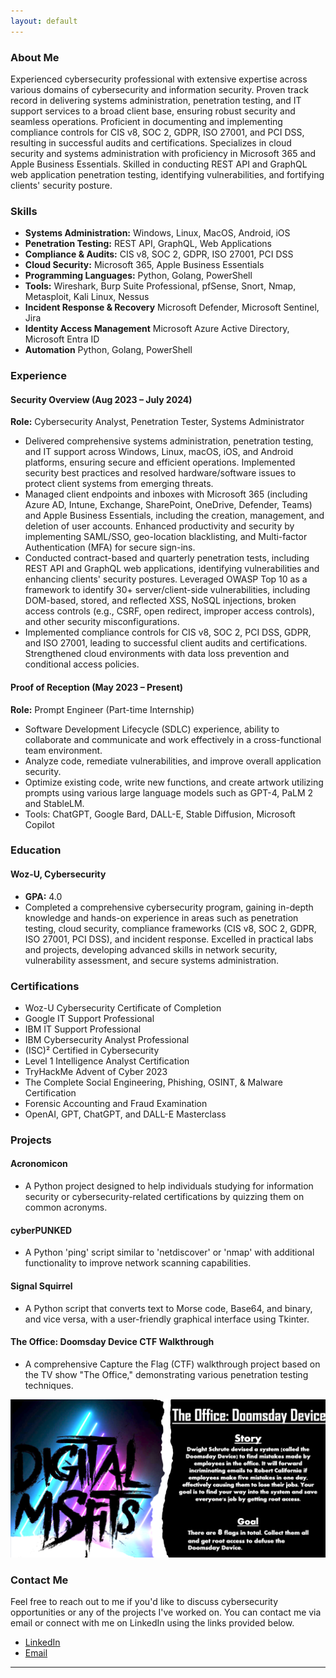 ```yaml
---
layout: default
---
```


### **About Me**

Experienced cybersecurity professional with extensive expertise across various domains of cybersecurity and information security. Proven track record in delivering systems administration, penetration testing, and IT support services to a broad client base, ensuring robust security and seamless operations. Proficient in documenting and implementing compliance controls for CIS v8, SOC 2, GDPR, ISO 27001, and PCI DSS, resulting in successful audits and certifications. Specializes in cloud security and systems administration with proficiency in Microsoft 365 and Apple Business Essentials. Skilled in conducting REST API and GraphQL web application penetration testing, identifying vulnerabilities, and fortifying clients' security posture.

### **Skills**

- **Systems Administration:** Windows, Linux, MacOS, Android, iOS
- **Penetration Testing:** REST API, GraphQL, Web Applications
- **Compliance & Audits:** CIS v8, SOC 2, GDPR, ISO 27001, PCI DSS
- **Cloud Security:** Microsoft 365, Apple Business Essentials
- **Programming Languages:** Python, Golang, PowerShell
- **Tools:** Wireshark, Burp Suite Professional, pfSense, Snort, Nmap, Metasploit, Kali Linux, Nessus
- **Incident Response & Recovery** Microsoft Defender, Microsoft Sentinel, Jira
- **Identity Access Management** Microsoft Azure Active Directory, Microsoft Entra ID
- **Automation** Python, Golang, PowerShell

### **Experience**

#### **Security Overview (Aug 2023 – July 2024)**
**Role:** Cybersecurity Analyst, Penetration Tester, Systems Administrator

- Delivered comprehensive systems administration, penetration testing, and IT support across Windows, Linux, macOS, iOS, and Android platforms, ensuring secure and efficient operations. Implemented security best practices and resolved hardware/software issues to protect client systems from emerging threats.
- Managed client endpoints and inboxes with Microsoft 365 (including Azure AD, Intune, Exchange, SharePoint, OneDrive, Defender, Teams) and Apple Business Essentials, including the creation, management, and deletion of user accounts. Enhanced productivity and security by implementing SAML/SSO, geo-location blacklisting, and Multi-factor Authentication (MFA) for secure sign-ins.
- Conducted contract-based and quarterly penetration tests, including REST API and GraphQL web applications, identifying vulnerabilities and enhancing clients' security postures. Leveraged OWASP Top 10 as a framework to identify 30+ server/client-side vulnerabilities, including DOM-based, stored, and reflected XSS, NoSQL injections, broken access controls (e.g., CSRF, open redirect, improper access controls), and other security misconfigurations.
- Implemented compliance controls for CIS v8, SOC 2, PCI DSS, GDPR, and ISO 27001, leading to successful client audits and certifications. Strengthened cloud environments with data loss prevention and conditional access policies.

#### **Proof of Reception (May 2023 – Present)**
**Role:** Prompt Engineer (Part-time Internship)

- Software Development Lifecycle (SDLC) experience, ability to collaborate and communicate and work effectively in a cross-functional team environment.
- Analyze code, remediate vulnerabilities, and improve overall application security.
- Optimize existing code, write new functions, and create artwork utilizing prompts using various large language models such as GPT-4, PaLM 2 and StableLM.
- Tools: ChatGPT, Google Bard, DALL-E, Stable Diffusion, Microsoft Copilot

### **Education**

#### **Woz-U, Cybersecurity**
- **GPA:** 4.0
- Completed a comprehensive cybersecurity program, gaining in-depth knowledge and hands-on experience in areas such as penetration testing, cloud security, compliance frameworks (CIS v8, SOC 2, GDPR, ISO 27001, PCI DSS), and incident response. Excelled in practical labs and projects, developing advanced skills in network security, vulnerability assessment, and secure systems administration.

### **Certifications**

- Woz-U Cybersecurity Certificate of Completion
- Google IT Support Professional
- IBM IT Support Professional
- IBM Cybersecurity Analyst Professional
- (ISC)² Certified in Cybersecurity
- Level 1 Intelligence Analyst Certification
- TryHackMe Advent of Cyber 2023
- The Complete Social Engineering, Phishing, OSINT, & Malware Certification
- Forensic Accounting and Fraud Examination
- OpenAI, GPT, ChatGPT, and DALL-E Masterclass

### **Projects**

#### **Acronomicon**
- A Python project designed to help individuals studying for information security or cybersecurity-related certifications by quizzing them on common acronyms.

#### **cyberPUNKED**
- A Python 'ping' script similar to 'netdiscover' or 'nmap' with additional functionality to improve network scanning capabilities.

#### **Signal Squirrel**
- A Python script that converts text to Morse code, Base64, and binary, and vice versa, with a user-friendly graphical interface using Tkinter.

#### **The Office: Doomsday Device CTF Walkthrough**
- A comprehensive Capture the Flag (CTF) walkthrough project based on the TV show "The Office," demonstrating various penetration testing techniques.

[![The Office: Doomsday Device](doomsday.png)](https://github.com/BBennett92/brandonbennett.io/blob/main/images/doomsdayproject.pdf)

### **Contact Me**

Feel free to reach out to me if you'd like to discuss cybersecurity opportunities or any of the projects I've worked on. You can contact me via email or connect with me on LinkedIn using the links provided below.
- [LinkedIn](https://www.linkedin.com/in/brandon-bennett~/)
- [Email](mailto:bb.sec.op@protonmail.com)

---
